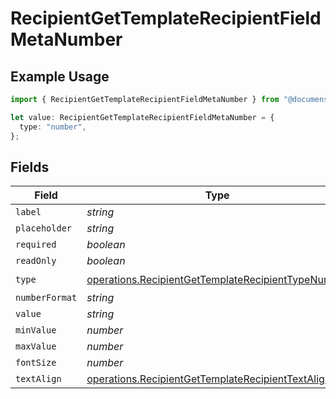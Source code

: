# RecipientGetTemplateRecipientFieldMetaNumber

## Example Usage

```typescript
import { RecipientGetTemplateRecipientFieldMetaNumber } from "@documenso/sdk-typescript/models/operations";

let value: RecipientGetTemplateRecipientFieldMetaNumber = {
  type: "number",
};
```

## Fields

| Field                                                                                                                    | Type                                                                                                                     | Required                                                                                                                 | Description                                                                                                              |
| ------------------------------------------------------------------------------------------------------------------------ | ------------------------------------------------------------------------------------------------------------------------ | ------------------------------------------------------------------------------------------------------------------------ | ------------------------------------------------------------------------------------------------------------------------ |
| `label`                                                                                                                  | *string*                                                                                                                 | :heavy_minus_sign:                                                                                                       | N/A                                                                                                                      |
| `placeholder`                                                                                                            | *string*                                                                                                                 | :heavy_minus_sign:                                                                                                       | N/A                                                                                                                      |
| `required`                                                                                                               | *boolean*                                                                                                                | :heavy_minus_sign:                                                                                                       | N/A                                                                                                                      |
| `readOnly`                                                                                                               | *boolean*                                                                                                                | :heavy_minus_sign:                                                                                                       | N/A                                                                                                                      |
| `type`                                                                                                                   | [operations.RecipientGetTemplateRecipientTypeNumber](../../models/operations/recipientgettemplaterecipienttypenumber.md) | :heavy_check_mark:                                                                                                       | N/A                                                                                                                      |
| `numberFormat`                                                                                                           | *string*                                                                                                                 | :heavy_minus_sign:                                                                                                       | N/A                                                                                                                      |
| `value`                                                                                                                  | *string*                                                                                                                 | :heavy_minus_sign:                                                                                                       | N/A                                                                                                                      |
| `minValue`                                                                                                               | *number*                                                                                                                 | :heavy_minus_sign:                                                                                                       | N/A                                                                                                                      |
| `maxValue`                                                                                                               | *number*                                                                                                                 | :heavy_minus_sign:                                                                                                       | N/A                                                                                                                      |
| `fontSize`                                                                                                               | *number*                                                                                                                 | :heavy_minus_sign:                                                                                                       | N/A                                                                                                                      |
| `textAlign`                                                                                                              | [operations.RecipientGetTemplateRecipientTextAlign6](../../models/operations/recipientgettemplaterecipienttextalign6.md) | :heavy_minus_sign:                                                                                                       | N/A                                                                                                                      |